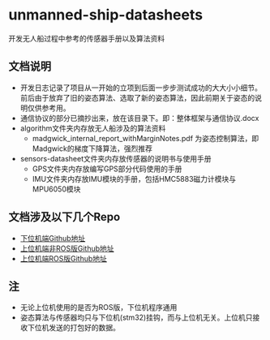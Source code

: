 # unmanned-ship-datasheets
开发无人船过程中参考的传感器手册以及算法资料
## 文档说明
* 开发日志记录了项目从一开始的立项到后面一步步测试成功的大大小小细节。前后由于放弃了旧的姿态算法、选取了新的姿态算法，因此前期关于姿态的说明仅供参考用。
* 通信协议的部分已摘抄出来，放在该目录下。即：整体框架与通信协议.docx
* algorithm文件夹内存放无人船涉及的算法资料
  * madgwick_internal_report_withMarginNotes.pdf 为姿态控制算法，即Madgwick的梯度下降算法，强烈推荐
* sensors-datasheet文件夹内存放传感器的说明书与使用手册
  * GPS文件夹内存放编写GPS部分代码使用的手册
  * IMU文件夹内存放IMU模块的手册，包括HMC5883磁力计模块与MPU6050模块
## 文档涉及以下几个Repo
* [下位机端Github地址](https://github.com/matreshka15/unmanned-ship-datasheets)
* [上位机端非ROS版Github地址](https://github.com/matreshka15/raspberry-pi-USV-program)
* [上位机端ROS版Github地址](https://github.com/matreshka15/ROS-based-unmanned-vehicle-project)

## 注
  * 无论上位机使用的是否为ROS版，下位机程序通用
  * 姿态算法与传感器均只与下位机(stm32)挂钩，而与上位机无关。上位机只接收下位机发送的打包好的数据。
